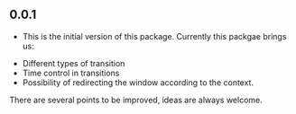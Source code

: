 ## 0.0.1

* This is the initial version of this package. Currently this packgae brings us:
- Different types of transition
- Time control in transitions
- Possibility of redirecting the window according to the context.

There are several points to be improved, ideas are always welcome.
